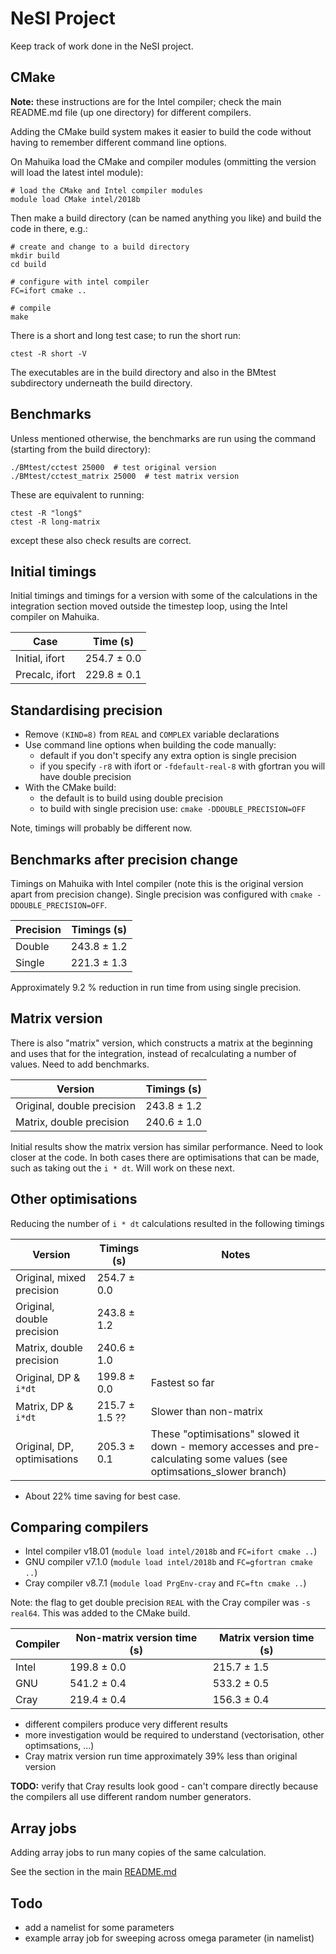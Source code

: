 # NeSI Project

Keep track of work done in the NeSI project.

## CMake

**Note:** these instructions are for the Intel compiler; check the main README.md file (up one directory) for different compilers.

Adding the CMake build system makes it easier to build the code without having
to remember different command line options.

On Mahuika load the CMake and compiler modules (ommitting the version will load
the latest intel module):

```
# load the CMake and Intel compiler modules
module load CMake intel/2018b
```

Then make a build directory (can be named anything you like) and build the code
in there, e.g.:

```
# create and change to a build directory
mkdir build
cd build

# configure with intel compiler
FC=ifort cmake ..

# compile
make
```

There is a short and long test case; to run the short run:

```
ctest -R short -V
```

The executables are in the build directory and also in the BMtest subdirectory
underneath the build directory.

## Benchmarks

Unless mentioned otherwise, the benchmarks are run using the command
(starting from the build directory):

```
./BMtest/cctest 25000  # test original version
./BMtest/cctest_matrix 25000  # test matrix version
```

These are equivalent to running:

```
ctest -R "long$"
ctest -R long-matrix
```

except these also check results are correct.

## Initial timings

Initial timings and timings for a version with some of the calculations in the
integration section moved outside the timestep loop, using the Intel compiler
on Mahuika.

| Case                          | Time (s)    |
|-------------------------------|-------------|
| Initial, ifort                | 254.7 ± 0.0 |
| Precalc, ifort                | 229.8 ± 0.1 |


## Standardising precision

* Remove `(KIND=8)` from `REAL` and `COMPLEX` variable declarations
* Use command line options when building the code manually:
  - default if you don't specify any extra option is single precision
  - if you specify `-r8` with ifort or `-fdefault-real-8` with gfortran you
    will have double precision
* With the CMake build:
  - the default is to build using double precision
  - to build with single precision use: `cmake -DDOUBLE_PRECISION=OFF`

Note, timings will probably be different now.

## Benchmarks after precision change

Timings on Mahuika with Intel compiler (note this is the original version apart
from precision change). Single precision was configured with `cmake -DDOUBLE_PRECISION=OFF`.

| Precision    | Timings (s)   |
|--------------|---------------|
| Double       | 243.8 ± 1.2   |
| Single       | 221.3 ± 1.3   |

Approximately 9.2 % reduction in run time from using single precision.

## Matrix version

There is also "matrix" version, which constructs a matrix at the beginning
and uses that for the integration, instead of recalculating a number of
values. Need to add benchmarks.

| Version                     | Timings (s)   |
|-----------------------------|---------------|
| Original, double precision  | 243.8 ± 1.2   |
| Matrix, double precision    | 240.6 ± 1.0   |

Initial results show the matrix version has similar performance. Need to look
closer at the code. In both cases there are optimisations that can be made,
such as taking out the `i * dt`. Will work on these next.

## Other optimisations

Reducing the number of `i * dt` calculations resulted in the following timings

| Version                     | Timings (s)    | Notes |
|-----------------------------|----------------|-------|
| Original, mixed precision   | 254.7 ± 0.0    |       |
| Original, double precision  | 243.8 ± 1.2    |       |
| Matrix, double precision    | 240.6 ± 1.0    |       |
| Original, DP & `i*dt`       | 199.8 ± 0.0    | Fastest so far |
| Matrix, DP & `i*dt`         | 215.7 ± 1.5 ?? | Slower than non-matrix |
| Original, DP, optimisations | 205.3 ± 0.1    | These "optimisations" slowed it down - memory accesses and pre-calculating some values (see optimsations_slower branch) |

* About 22% time saving for best case.

## Comparing compilers

* Intel compiler v18.01 (`module load intel/2018b` and `FC=ifort cmake ..`)
* GNU compiler v7.1.0 (`module load intel/2018b` and `FC=gfortran cmake ..`)
* Cray compiler v8.7.1 (`module load PrgEnv-cray` and `FC=ftn cmake ..`)

Note: the flag to get double precision `REAL` with the Cray compiler was `-s real64`. This was added to the CMake build.

| Compiler           | Non-matrix version time (s) | Matrix version time (s) |
|--------------------|-----------------------------|-------------------------|
| Intel              | 199.8 ± 0.0                 | 215.7 ± 1.5             |
| GNU                | 541.2 ± 0.4                 | 533.2 ± 0.5             |
| Cray               | 219.4 ± 0.4                 | 156.3 ± 0.4             |

* different compilers produce very different results
* more investigation would be required to understand (vectorisation, other optimsations, ...)
* Cray matrix version run time approximately 39% less than original version

**TODO:** verify that Cray results look good - can't compare directly because the compilers all use different random number generators.

## Array jobs

Adding array jobs to run many copies of the same calculation.

See the section in the main [README.md](../README.md#array-job)




## Todo

* add a namelist for some parameters
* example array job for sweeping across omega parameter (in namelist)
